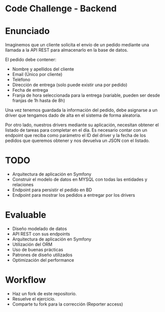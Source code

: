 # Code Challenge - Backend

# Enunciado

Imaginemos que un cliente solicita el envío de un pedido mediante una llamada a la API REST para almacenarlo en la base de datos.

El pedido debe contener:

- Nombre y apellidos del cliente
- Email (Único por cliente)
- Teléfono
- Dirección de entrega (solo puede existir una por pedido)
- Fecha de entrega
- Franja de hora seleccionada para la entrega (variable, pueden ser desde franjas de 1h hasta de 8h)

Una vez tenemos guardada la información del pedido, debe asignarse a un driver que tengamos dado de alta en el sistema de forma aleatoria.

Por otro lado, nuestros drivers mediante su aplicación, necesitan obtener el listado de tareas para completar en el día. Es necesario contar con un endpoint que reciba como parámetro el ID del driver y la fecha de los pedidos que queremos obtener y nos devuelva un JSON con el listado.

# TODO
- Arquitectura de aplicación en Symfony
- Construir el modelo de datos en MYSQL con todas las entidades y relaciones
- Endpoint para persistir el pedido en BD
- Endpoint para mostrar los pedidos a entregar por los drivers

# Evaluable
- Diseño modelado de datos
- API REST con sus endpoints
- Arquitectura de aplicación en Symfony
- Utilización del ORM
- Uso de buenas prácticas
- Patrones de diseño utilizados
- Optimización del performance

# Workflow
- Haz un fork de este repositorio.
- Resuelve el ejercicio.
- Comparte tu fork para la corrección (Reporter access)